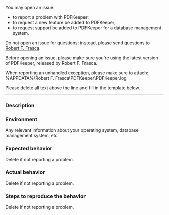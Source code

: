 You may open an issue:
- to report a problem with PDFKeeper;
- to request a new feature be added to PDFKeeper;
- to request support be added to PDFKeeper for a database management system.

Do not open an issue for questions; instead, please send questions to [Robert F. Frasca](mailto:rffrasca@gmail.com).

Before opening an issue, please make sure you're using the latest version of PDFKeeper, released by Robert F. Frasca.

When reporting an unhandled exception, please make sure to attach:
%APPDATA%\Robert F. Frasca\PDFKeeper<version>\PDFKeeper.log

Please delete all text above the line and fill in the template below.

------------------------
### Description

### Environment
Any relevant information about your operating system, database management system, etc.

### Expected behavior
Delete if not reporting a problem.

### Actual behavior
Delete if not reporting a problem.

### Steps to reproduce the behavior
Delete if not reporting a problem.
